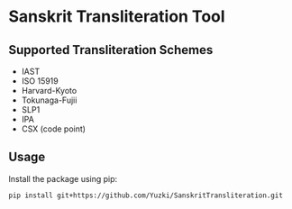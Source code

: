 # Sanskrit Transliteration Tool

## Supported Transliteration Schemes

- IAST
- ISO 15919
- Harvard-Kyoto
- Tokunaga-Fujii
- SLP1
- IPA
- CSX (code point)

## Usage

Install the package using pip:

```sh
pip install git+https://github.com/Yuzki/SanskritTransliteration.git
```
